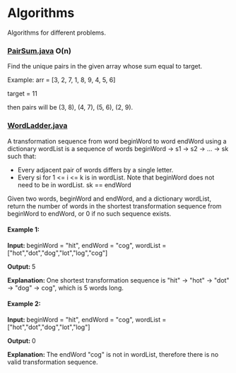 # Algorithms
Algorithms for different problems.

### [PairSum.java](src/main/java/PairSum.java) O(n)
Find the unique pairs in the given array whose sum equal to target.

Example: arr = [3, 2, 7, 1, 8, 9, 4, 5, 6]

target = 11

then pairs will be (3, 8), (4, 7), (5, 6), (2, 9).

### [WordLadder.java](src/main/java/WordLadder.java)
A transformation sequence from word beginWord to word endWord using a dictionary wordList is a sequence of words beginWord -> s1 -> s2 -> ... -> sk such that:

* Every adjacent pair of words differs by a single letter.
* Every si for 1 <= i <= k is in wordList. Note that beginWord does not need to be in wordList.
sk == endWord

Given two words, beginWord and endWord, and a dictionary wordList, return the number of words in the shortest transformation sequence from beginWord to endWord, or 0 if no such sequence exists.

#### Example 1:
<strong>Input: </strong>beginWord = "hit", endWord = "cog", wordList = ["hot","dot","dog","lot","log","cog"]

<strong>Output: </strong> 5

<strong> Explanation: </strong> One shortest transformation sequence is "hit" -> "hot" -> "dot" -> "dog" -> cog", which is 5 words long.

#### Example 2:
<strong>Input: </strong> beginWord = "hit", endWord = "cog", wordList = ["hot","dot","dog","lot","log"]

<strong>Output: </strong> 0

<strong> Explanation: </strong> The endWord "cog" is not in wordList, therefore there is no valid transformation sequence.
